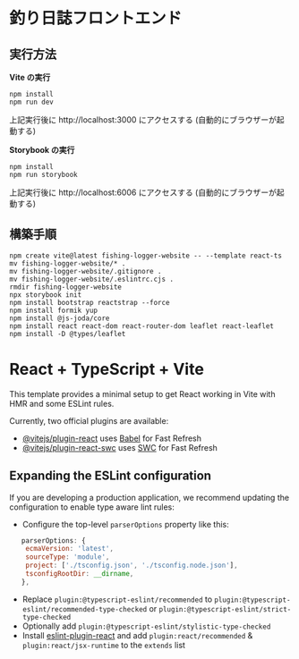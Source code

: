 釣り日誌フロントエンド
=====================

実行方法
--------

**Vite の実行**

```
npm install
npm run dev
```

上記実行後に http://localhost:3000 にアクセスする (自動的にブラウザーが起動する)

**Storybook の実行**

```
npm install
npm run storybook
```

上記実行後に http://localhost:6006 にアクセスする (自動的にブラウザーが起動する)

構築手順
--------

```
npm create vite@latest fishing-logger-website -- --template react-ts
mv fishing-logger-website/* .
mv fishing-logger-website/.gitignore .
mv fishing-logger-website/.eslintrc.cjs .
rmdir fishing-logger-website
npx storybook init
npm install bootstrap reactstrap --force
npm install formik yup
npm install @js-joda/core
npm install react react-dom react-router-dom leaflet react-leaflet
npm install -D @types/leaflet
```

# React + TypeScript + Vite

This template provides a minimal setup to get React working in Vite with HMR and some ESLint rules.

Currently, two official plugins are available:

- [@vitejs/plugin-react](https://github.com/vitejs/vite-plugin-react/blob/main/packages/plugin-react/README.md) uses [Babel](https://babeljs.io/) for Fast Refresh
- [@vitejs/plugin-react-swc](https://github.com/vitejs/vite-plugin-react-swc) uses [SWC](https://swc.rs/) for Fast Refresh

## Expanding the ESLint configuration

If you are developing a production application, we recommend updating the configuration to enable type aware lint rules:

- Configure the top-level `parserOptions` property like this:

```js
   parserOptions: {
    ecmaVersion: 'latest',
    sourceType: 'module',
    project: ['./tsconfig.json', './tsconfig.node.json'],
    tsconfigRootDir: __dirname,
   },
```

- Replace `plugin:@typescript-eslint/recommended` to `plugin:@typescript-eslint/recommended-type-checked` or `plugin:@typescript-eslint/strict-type-checked`
- Optionally add `plugin:@typescript-eslint/stylistic-type-checked`
- Install [eslint-plugin-react](https://github.com/jsx-eslint/eslint-plugin-react) and add `plugin:react/recommended` & `plugin:react/jsx-runtime` to the `extends` list
